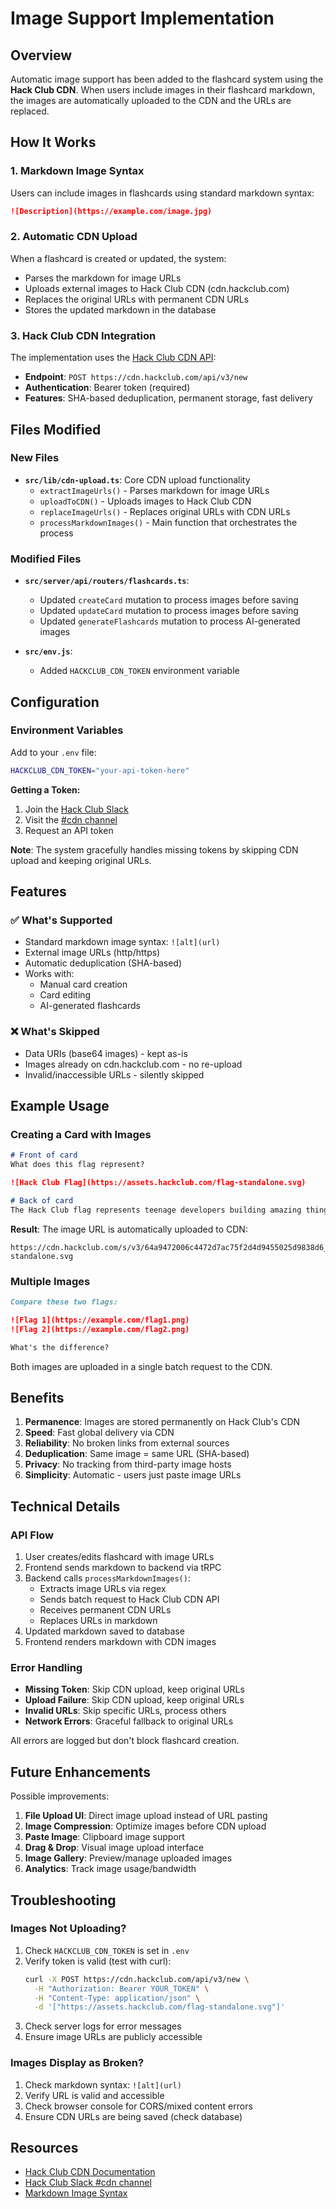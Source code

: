 # Image Support Implementation

## Overview

Automatic image support has been added to the flashcard system using the **Hack Club CDN**. When users include images in their flashcard markdown, the images are automatically uploaded to the CDN and the URLs are replaced.

## How It Works

### 1. **Markdown Image Syntax**
Users can include images in flashcards using standard markdown syntax:

```markdown
![Description](https://example.com/image.jpg)
```

### 2. **Automatic CDN Upload**
When a flashcard is created or updated, the system:
- Parses the markdown for image URLs
- Uploads external images to Hack Club CDN (cdn.hackclub.com)
- Replaces the original URLs with permanent CDN URLs
- Stores the updated markdown in the database

### 3. **Hack Club CDN Integration**
The implementation uses the [Hack Club CDN API](https://github.com/hackclub/cdn):
- **Endpoint**: `POST https://cdn.hackclub.com/api/v3/new`
- **Authentication**: Bearer token (required)
- **Features**: SHA-based deduplication, permanent storage, fast delivery

## Files Modified

### New Files
- **`src/lib/cdn-upload.ts`**: Core CDN upload functionality
  - `extractImageUrls()` - Parses markdown for image URLs
  - `uploadToCDN()` - Uploads images to Hack Club CDN
  - `replaceImageUrls()` - Replaces original URLs with CDN URLs
  - `processMarkdownImages()` - Main function that orchestrates the process

### Modified Files
- **`src/server/api/routers/flashcards.ts`**: 
  - Updated `createCard` mutation to process images before saving
  - Updated `updateCard` mutation to process images before saving
  - Updated `generateFlashcards` mutation to process AI-generated images
  
- **`src/env.js`**: 
  - Added `HACKCLUB_CDN_TOKEN` environment variable

## Configuration

### Environment Variables

Add to your `.env` file:

```bash
HACKCLUB_CDN_TOKEN="your-api-token-here"
```

**Getting a Token:**
1. Join the [Hack Club Slack](https://hackclub.com/slack)
2. Visit the [#cdn channel](https://app.slack.com/client/T0266FRGM/C016DEDUL87)
3. Request an API token

**Note**: The system gracefully handles missing tokens by skipping CDN upload and keeping original URLs.

## Features

### ✅ What's Supported
- Standard markdown image syntax: `![alt](url)`
- External image URLs (http/https)
- Automatic deduplication (SHA-based)
- Works with:
  - Manual card creation
  - Card editing
  - AI-generated flashcards

### ❌ What's Skipped
- Data URIs (base64 images) - kept as-is
- Images already on cdn.hackclub.com - no re-upload
- Invalid/inaccessible URLs - silently skipped

## Example Usage

### Creating a Card with Images

```markdown
# Front of card
What does this flag represent?

![Hack Club Flag](https://assets.hackclub.com/flag-standalone.svg)

# Back of card
The Hack Club flag represents teenage developers building amazing things!
```

**Result**: The image URL is automatically uploaded to CDN:
```
https://cdn.hackclub.com/s/v3/64a9472006c4472d7ac75f2d4d9455025d9838d6_flag-standalone.svg
```

### Multiple Images

```markdown
Compare these two flags:

![Flag 1](https://example.com/flag1.png)
![Flag 2](https://example.com/flag2.png)

What's the difference?
```

Both images are uploaded in a single batch request to the CDN.

## Benefits

1. **Permanence**: Images are stored permanently on Hack Club's CDN
2. **Speed**: Fast global delivery via CDN
3. **Reliability**: No broken links from external sources
4. **Deduplication**: Same image = same URL (SHA-based)
5. **Privacy**: No tracking from third-party image hosts
6. **Simplicity**: Automatic - users just paste image URLs

## Technical Details

### API Flow

1. User creates/edits flashcard with image URLs
2. Frontend sends markdown to backend via tRPC
3. Backend calls `processMarkdownImages()`:
   - Extracts image URLs via regex
   - Sends batch request to Hack Club CDN API
   - Receives permanent CDN URLs
   - Replaces URLs in markdown
4. Updated markdown saved to database
5. Frontend renders markdown with CDN images

### Error Handling

- **Missing Token**: Skip CDN upload, keep original URLs
- **Upload Failure**: Skip CDN upload, keep original URLs
- **Invalid URLs**: Skip specific URLs, process others
- **Network Errors**: Graceful fallback to original URLs

All errors are logged but don't block flashcard creation.

## Future Enhancements

Possible improvements:
1. **File Upload UI**: Direct image upload instead of URL pasting
2. **Image Compression**: Optimize images before CDN upload
3. **Paste Image**: Clipboard image support
4. **Drag & Drop**: Visual image upload interface
5. **Image Gallery**: Preview/manage uploaded images
6. **Analytics**: Track image usage/bandwidth

## Troubleshooting

### Images Not Uploading?

1. Check `HACKCLUB_CDN_TOKEN` is set in `.env`
2. Verify token is valid (test with curl):
   ```bash
   curl -X POST https://cdn.hackclub.com/api/v3/new \
     -H "Authorization: Bearer YOUR_TOKEN" \
     -H "Content-Type: application/json" \
     -d '["https://assets.hackclub.com/flag-standalone.svg"]'
   ```
3. Check server logs for error messages
4. Ensure image URLs are publicly accessible

### Images Display as Broken?

1. Check markdown syntax: `![alt](url)` 
2. Verify URL is valid and accessible
3. Check browser console for CORS/mixed content errors
4. Ensure CDN URLs are being saved (check database)

## Resources

- [Hack Club CDN Documentation](https://github.com/hackclub/cdn)
- [Hack Club Slack #cdn channel](https://app.slack.com/client/T0266FRGM/C016DEDUL87)
- [Markdown Image Syntax](https://www.markdownguide.org/basic-syntax/#images-1)
